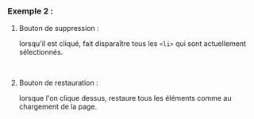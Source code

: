 ### Exemple 2 : 

1. Bouton de suppression :

    lorsqu'il est cliqué, fait disparaître tous les `<li>` qui sont actuellement sélectionnés.

<br/>

2. Bouton de restauration :

    lorsque l'on clique dessus, restaure tous les éléments comme au chargement de la page.